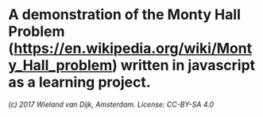 A demonstration of the Monty Hall Problem (https://en.wikipedia.org/wiki/Monty_Hall_problem) written in javascript as a learning project.
==============

*(c) 2017 Wieland van Dijk, Amsterdam. License: CC-BY-SA 4.0*
